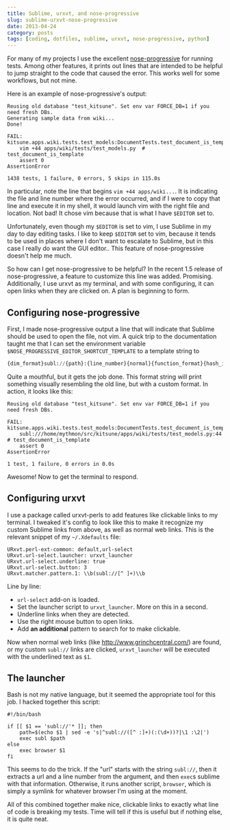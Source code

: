 ```yaml
---
title: Sublime, urxvt, and nose-progressive
slug: sublime-urxvt-nose-progressive
date: 2013-04-24
category: posts
tags: [coding, dotfiles, sublime, urxvt, nose-progressive, python]
---
```


For many of my projects I use the excellent [nose-progressive][] for
running tests. Among other features, it prints out lines that are
intended to be helpful to jump straight to the code that caused the
error. This works well for some workflows, but not mine.

<!-- fold -->

Here is an example of nose-progressive's output:

```text
Reusing old database "test_kitsune". Set env var FORCE_DB=1 if you need fresh DBs.
Generating sample data from wiki...
Done!

FAIL: kitsune.apps.wiki.tests.test_models:DocumentTests.test_document_is_template
    vim +44 apps/wiki/tests/test_models.py  # test_document_is_template
    assert 0
AssertionError

1438 tests, 1 failure, 0 errors, 5 skips in 115.0s
```

In particular, note the line that begins `vim +44 apps/wiki...`. It is
indicating the file and line number where the error occurred, and if I
were to copy that line and execute it in my shell, it would launch vim
with the right file and location. Not bad! It chose vim because that is
what I have `$EDITOR` set to.

Unfortunately, even though my `$EDITOR` is set to vim, I use Sublime in
my day to day editing tasks. I like to keep `$EDITOR` set to vim,
because it tends to be used in places where I don't want to escalate to
Sublime, but in this case I really do want the GUI editor.. This feature
of nose-progressive doesn't help me much.

So how can I get nose-progressive to be helpful? In the recent 1.5
release of nose-progressive, a feature to customize this line was added.
Promising. Additionally, I use urxvt as my terminal, and with some
configuring, it can open links when they are clicked on. A plan is
beginning to form.

## Configuring nose-progressive

First, I made nose-progressive output a line that will indicate that
Sublime should be used to open the file, not vim. A quick trip to the
documentation taught me that I can set the environment variable
`$NOSE_PROGRESSIVE_EDITOR_SHORTCUT_TEMPLATE` to a template string to

```python
{dim_format}subl://{path}:{line_number}{normal}{function_format}{hash_if_function}{function}{normal}
```

Quite a mouthful, but it gets the job done. This format string will print something visually resembling the old line, but with a custom format. In action, it looks like this:

```text
Reusing old database "test_kitsune". Set env var FORCE_DB=1 if you need fresh DBs.

FAIL: kitsune.apps.wiki.tests.test_models:DocumentTests.test_document_is_template
    subl:///home/mythmon/src/kitsune/apps/wiki/tests/test_models.py:44  # test_document_is_template
    assert 0
AssertionError

1 test, 1 failure, 0 errors in 0.0s
```

Awesome! Now to get the terminal to respond.

## Configuring urxvt

I use a package called urxvt-perls to add features like clickable links
to my terminal. I tweaked it's config to look like this to make it
recognize my custom Sublime links from above, as well as normal web
links. This is the relevant snippet of my `~/.Xdefaults` file:

```Xdefaults
URxvt.perl-ext-common: default,url-select
URxvt.url-select.launcher: urxvt_launcher
URxvt.url-select.underline: true
URxvt.url-select.button: 3
URxvt.matcher.pattern.1: \\b(subl://[^ ]+)\\b
```

Line by line:

- `url-select` add-on is loaded.
- Set the launcher script to `urxvt_launcher`. More on this in a second.
- Underline links when they are detected.
- Use the right mouse button to open links.
- Add **an additional** pattern to search for to make clickable.

Now when normal web links (like http://www.grinchcentral.com/) are
found, or my custom `subl://` links are clicked, `urxvt_launcher` will
be executed with the underlined text as `$1`.

## The launcher

Bash is not my native language, but it seemed the appropriate tool for
this job. I hacked together this script:

    #!/bin/bash

    if [[ $1 == 'subl://'* ]]; then
        path=$(echo $1 | sed -e 's|^subl://([^ :]+)(:(\d+))?|\1 :\2|')
        exec subl $path
    else
        exec browser $1
    fi

This seems to do the trick. If the "url" starts with the string
`subl://`, then it extracts a url and a line number from the argument,
and then `exec`s sublime with that information. Otherwise, it runs
another script, `browser`, which is simply a symlink for whatever
browser I'm using at the moment.

All of this combined together make nice, clickable links to exactly
what line of code is breaking my tests. Time will tell if this is useful
but if nothing else, it is quite neat.

[nose-progressive]: https://github.com/erikrose/nose-progressive
